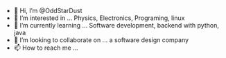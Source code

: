 - 👋 Hi, I’m @OddStarDust
- 👀 I’m interested in ... Physics, Electronics, Programing, linux
- 🌱 I’m currently learning ... Software development, backend with python, java  
- 💞️ I’m looking to collaborate on ... a software design company 
- 📫 How to reach me ... 

<!---
OddStarDust/OddStarDust is a ✨ special ✨ repository because its `README.md` (this file) appears on your GitHub profile.
You can click the Preview link to take a look at your changes.
--->
